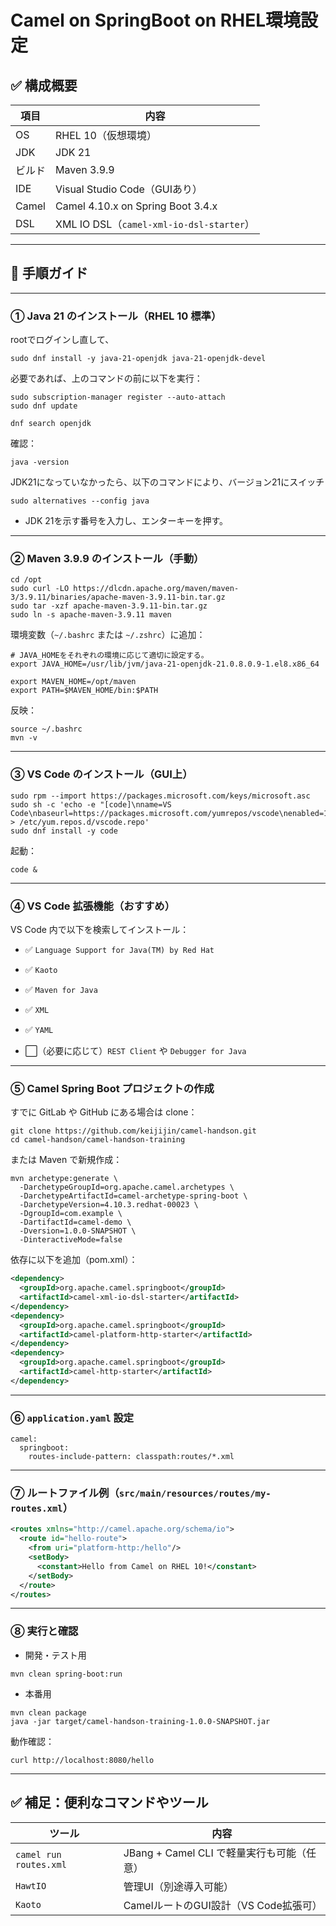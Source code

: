 # Camel on SpringBoot on RHEL環境設定

## **✅ 構成概要**

| 項目 | 内容 |
| ----- | ----- |
| OS | RHEL 10（仮想環境） |
| JDK | JDK 21 |
| ビルド | Maven 3.9.9 |
| IDE | Visual Studio Code（GUIあり） |
| Camel | Camel 4.10.x on Spring Boot 3.4.x |
| DSL | XML IO DSL（`camel-xml-io-dsl-starter`） |

---

## **🧭 手順ガイド**

---

### **① Java 21 のインストール（RHEL 10 標準）**

rootでログインし直して、
```shell
sudo dnf install -y java-21-openjdk java-21-openjdk-devel
```
必要であれば、上のコマンドの前に以下を実行：
```shell
sudo subscription-manager register --auto-attach
sudo dnf update

dnf search openjdk
```

確認：

```shell
java -version
```
JDK21になっていなかったら、以下のコマンドにより、バージョン21にスイッチ
```shell
sudo alternatives --config java
```
  - JDK 21を示す番号を入力し、エンターキーを押す。

---

### **② Maven 3.9.9 のインストール（手動）**

```shell
cd /opt
sudo curl -LO https://dlcdn.apache.org/maven/maven-3/3.9.11/binaries/apache-maven-3.9.11-bin.tar.gz
sudo tar -xzf apache-maven-3.9.11-bin.tar.gz
sudo ln -s apache-maven-3.9.11 maven
```

環境変数（`~/.bashrc` または `~/.zshrc`）に追加：

```shell
# JAVA_HOMEをそれぞれの環境に応じて適切に設定する。
export JAVA_HOME=/usr/lib/jvm/java-21-openjdk-21.0.8.0.9-1.el8.x86_64

export MAVEN_HOME=/opt/maven
export PATH=$MAVEN_HOME/bin:$PATH
```


反映：

```shell
source ~/.bashrc
mvn -v
```

---

### **③ VS Code のインストール（GUI上）**

```shell
sudo rpm --import https://packages.microsoft.com/keys/microsoft.asc
sudo sh -c 'echo -e "[code]\nname=VS Code\nbaseurl=https://packages.microsoft.com/yumrepos/vscode\nenabled=1\ngpgcheck=1\ngpgkey=https://packages.microsoft.com/keys/microsoft.asc" > /etc/yum.repos.d/vscode.repo'
sudo dnf install -y code
```

起動：

```shell
code &
```

---

### **④ VS Code 拡張機能（おすすめ）**

VS Code 内で以下を検索してインストール：

* ✅ `Language Support for Java(TM) by Red Hat`

* ✅ `Kaoto`

* ✅ `Maven for Java`

* ✅ `XML`

* ✅ `YAML`

* ⬜（必要に応じて）`REST Client` や `Debugger for Java`

---

### **⑤ Camel Spring Boot プロジェクトの作成**

すでに GitLab や GitHub にある場合は clone：

```shell
git clone https://github.com/keijijin/camel-handson.git
cd camel-handson/camel-handson-training
```

または Maven で新規作成：

```shell
mvn archetype:generate \
  -DarchetypeGroupId=org.apache.camel.archetypes \
  -DarchetypeArtifactId=camel-archetype-spring-boot \
  -DarchetypeVersion=4.10.3.redhat-00023 \
  -DgroupId=com.example \
  -DartifactId=camel-demo \
  -Dversion=1.0.0-SNAPSHOT \
  -DinteractiveMode=false
```

依存に以下を追加（pom.xml）：

```xml
<dependency>
  <groupId>org.apache.camel.springboot</groupId>
  <artifactId>camel-xml-io-dsl-starter</artifactId>
</dependency>
<dependency>
  <groupId>org.apache.camel.springboot</groupId>
  <artifactId>camel-platform-http-starter</artifactId>
</dependency>
<dependency>
  <groupId>org.apache.camel.springboot</groupId>
  <artifactId>camel-http-starter</artifactId>
</dependency>
```

---

### **⑥ `application.yaml` 設定**

```
camel:
  springboot:
    routes-include-pattern: classpath:routes/*.xml
```

---

### **⑦ ルートファイル例（`src/main/resources/routes/my-routes.xml`）**

```xml
<routes xmlns="http://camel.apache.org/schema/io">
  <route id="hello-route">
    <from uri="platform-http:/hello"/>
    <setBody>
      <constant>Hello from Camel on RHEL 10!</constant>
    </setBody>
  </route>
</routes>
```

---

### **⑧ 実行と確認**
- 開発・テスト用
```shell
mvn clean spring-boot:run
```
- 本番用
```shell
mvn clean package
java -jar target/camel-handson-training-1.0.0-SNAPSHOT.jar
```

動作確認：

```shell
curl http://localhost:8080/hello
```

---

## **✅ 補足：便利なコマンドやツール**

| ツール | 内容 |
| ----- | ----- |
| `camel run routes.xml` | JBang \+ Camel CLI で軽量実行も可能（任意） |
| `HawtIO` | 管理UI（別途導入可能） |
| `Kaoto` | CamelルートのGUI設計（VS Code拡張可） |


